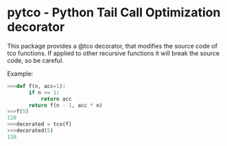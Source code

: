 pytco - Python Tail Call Optimization decorator
=====

This package provides a @tco decorator, that modifies the source code of
tco functions. If applied to other recursive functions it will break the source
code, so be careful.

Example:

```python
>>>def f(n, acc=1):
       if n <= 1:
           return acc
       return f(n - 1, acc * n)
>>>f(5)
120       
>>>decorated = tco(f)
>>>decorated(5)
120
```